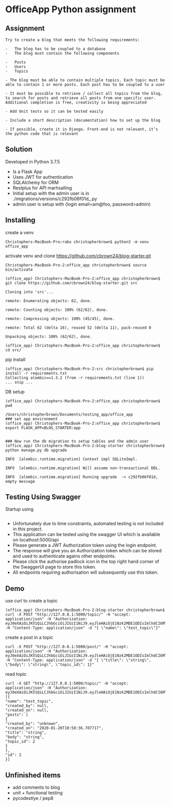 # OfficeApp Python assignment

## Assignment
```
Try to create a blog that meets the following requirements:

-   The blog has to be coupled to a database
-   The blog must contain the following components

-   Posts
-   Users
-   Topics

- The blog must be able to contain multiple topics. Each topic must be able to contain 1 or more posts. Each post has to be coupled to a user

- It must be possible to retrieve / collect all topics from the blog, to search for posts and retrieve all posts from one specific user. Additional completion is free, creativity is being appreciated

- Add Unit tests so it can be tested easily

- Include a short description (documentation) how to set up the blog

- If possible, create it in Django. Front-end is not relevant, it’s the python code that is relevant
```


## Solution
Developed in Python 3.7.5
- Is a Flask App
- Uses JWT for authentication
- SQLAlchemy for ORM
- Restplus for API marhsalling
- Initial setup with the admin user is in ./migrations/versions/c292fb06f01d_.py 
- admin user is setup with (login email=am@foo, password=admin)


## Installing
 create a venv
```
Christophers-MacBook-Pro:rabo christopherbrown$ python3 -m venv office_app
```
activate venv and clone https://github.com/cbrown24/blog-starter.git
```
Christophers-MacBook-Pro-2:office_app christopherbrown$ source bin/activate

(office_app) Christophers-MacBook-Pro-2:office_app christopherbrown$ git clone https://github.com/cbrown24/blog-starter.git src

Cloning into 'src'...

remote: Enumerating objects: 62, done.

remote: Counting objects: 100% (62/62), done.

remote: Compressing objects: 100% (45/45), done.

remote: Total 62 (delta 16), reused 52 (delta 11), pack-reused 0

Unpacking objects: 100% (62/62), done.

(office_app) Christophers-MacBook-Pro-2:office_app christopherbrown$ cd src/
```

pip install
```
(office_app) Christophers-MacBook-Pro-2:src christopherbrown$ pip install -r requirements.txt
Collecting alembic==1.3.2 (from -r requirements.txt (line 1))
... snip ...
```

DB setup
```
(office_app) Christophers-MacBook-Pro-2:office_app christopherbrown$ pwd

/Users/christopherbrown/Documents/testing_app/office_app
### set app environment
(office_app) Christophers-MacBook-Pro-2:office_app christopherbrown$ export FLASK_APP=BLOG_STARTER:app


### Now run the db migration to setup tables and the admin user
(office_app) Christophers-MacBook-Pro-2:blog-starter christopherbrown$ python manage.py db upgrade

INFO  [alembic.runtime.migration] Context impl SQLiteImpl.

INFO  [alembic.runtime.migration] Will assume non-transactional DDL.

INFO  [alembic.runtime.migration] Running upgrade  -> c292fb06f01d, empty message
```


## Testing Using Swagger 
Startup using
```
```
- Unfortunately due to time constraints,  automated testing is not included in this project.
- This application can be tested using the swagger UI which is available on localhost:5000/api
- Please generate a JWT Authorization token using the login endpoint.
- The response will give you an Authorization token which can be stored and used to authenticate agains other endpoints.
- Please click the authorise padlock icon in the top right hand corner of the SwaggerUI page to store this token.
- All endpoints requiring authorisation will subsequently use this token.


## Demo
use curl to create a topic
```
(office_app) Christophers-MacBook-Pro-2:blog-starter christopherbrown$ curl -X POST "http://127.0.0.1:5000/topic/" -H "accept: application/json" -H "Authorization: eyJ0eXAiOiJKV1QiLCJhbGciOiJIUzI1NiJ9.eyJleHAiOjE1Nzk2MDE1ODIsImlhdCI6MTU3OTUxNTE3Nywic3ViIjoxfQ.URmm0eBdMJHeyU6ywdX2Gmpgz2AC6F0cxDtVQAMX_s8" -H "Content-Type: application/json" -d "{ \"name\": \"test_topic\"}"
```


create a post in a topic
```
curl -X POST "http://127.0.0.1:5000/post/" -H "accept: application/json" -H "Authorization: eyJ0eXAiOiJKV1QiLCJhbGciOiJIUzI1NiJ9.eyJleHAiOjE1Nzk2MDE1ODIsImlhdCI6MTU3OTUxNTE3Nywic3ViIjoxfQ.URmm0eBdMJHeyU6ywdX2Gmpgz2AC6F0cxDtVQAMX_s8" -H "Content-Type: application/json" -d "{ \"title\": \"string\", \"body\": \"string\", \"topic_id\": 1}"
```

read topic
```
curl -X GET "http://127.0.0.1:5000/topic/" -H "accept: application/json" -H "Authorization: eyJ0eXAiOiJKV1QiLCJhbGciOiJIUzI1NiJ9.eyJleHAiOjE1Nzk2MDE1ODIsImlhdCI6MTU3OTUxNTE3Nywic3ViIjoxfQ.URmm0eBdMJHeyU6ywdX2Gmpgz2AC6F0cxDtVQAMX_s8" 
[{
"name": "test_topic",
"created_by": null,
"created_on": null,
"posts": [
{
"created_by": "unknown",
"created_on": "2020-01-20T10:50:36.707717",
"title": "string",
"body": "string",
"topic_id": 2
}
],
"id": 2
}]
```


## Unfinished items
- add comments to blog
- unit + functional testing
- pycodestlye / pep8
